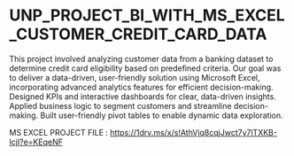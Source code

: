 # UNP_PROJECT_BI_WITH_MS_EXCEL_CUSTOMER_CREDIT_CARD_DATA

This project involved analyzing customer data from a banking dataset to determine credit card eligibility based on predefined criteria. Our goal was to deliver a data-driven, user-friendly solution using Microsoft Excel, incorporating advanced analytics features for efficient decision-making. Designed KPIs and interactive dashboards for clear, data-driven insights. Applied business logic to segment customers and streamline decision-making. Built user-friendly pivot tables to enable dynamic data exploration.

MS EXCEL PROJECT FILE : https://1drv.ms/x/s!AthVjq8cqjJwct7y7lTXKB-lcjI?e=KEqeNF
